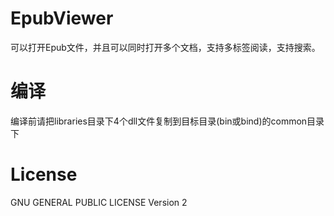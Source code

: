 # EpubViewer

可以打开Epub文件，并且可以同时打开多个文档，支持多标签阅读，支持搜索。


# 编译

编译前请把libraries目录下4个dll文件复制到目标目录(bin或bind)的common目录下

# License

GNU GENERAL PUBLIC LICENSE Version 2